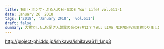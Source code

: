 ```yaml
---
title: 石川・ホンマ・ぶるんのBe-SIDE Your Life! vol.611-1
date: January 26, 2018
tags: ['2018', 'January 2018', 'vol.611']
draft: false
summary: 大雪でした…松尾さん謝罪の会の行方は？？ALL LIVE NIPPONも無事終わりました！MIURA
---
```


http://project-phi.ddo.jp/ishikawa/ishikawa611_1.mp3
